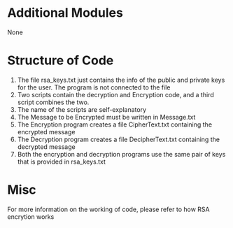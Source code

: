 # Additional Modules
None

# Structure of Code
1. The file rsa_keys.txt just contains the info of the public and private keys for the user. The program is not connected to the file
2. Two scripts contain the decryption and Encryption code, and a third script combines the two.
3. The name of the scripts are self-explanatory
4. The Message to be Encrypted must be written in Message.txt
5. The Encryption program creates a file CipherText.txt containing the encrypted message
6. The Decryption program creates a file DecipherText.txt containing the decrypted message
7. Both the encryption and decryption programs use the same pair of keys that is provided in rsa_keys.txt

# Misc
For more information on the working of code, please refer to how RSA encrytion works
